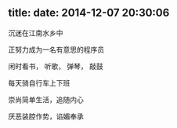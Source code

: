 ﻿title: 
date: 2014-12-07 20:30:06
---

沉迷在江南水乡中

正努力成为一名有意思的程序员

闲时看书， 听歌， 弹琴， 敲鼓

每天骑自行车上下班

崇尚简单生活，追随内心

厌恶装腔作势，谄媚奉承  




